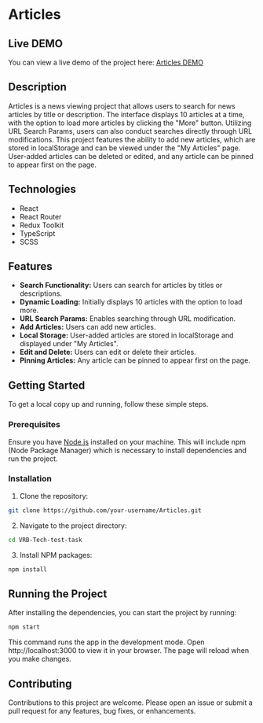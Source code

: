 # Articles

## Live DEMO
You can view a live demo of the project here: [Articles DEMO](https://o-drozzdyk.github.io/VRB-Tech-test-task/)

## Description
Articles is a news viewing project that allows users to search for news articles by title or description. The interface displays 10 articles at a time, with the option to load more articles by clicking the "More" button. Utilizing URL Search Params, users can also conduct searches directly through URL modifications. This project features the ability to add new articles, which are stored in localStorage and can be viewed under the "My Articles" page. User-added articles can be deleted or edited, and any article can be pinned to appear first on the page.

## Technologies
- React
- React Router
- Redux Toolkit
- TypeScript
- SCSS

## Features
- **Search Functionality:** Users can search for articles by titles or descriptions.
- **Dynamic Loading:** Initially displays 10 articles with the option to load more.
- **URL Search Params:** Enables searching through URL modification.
- **Add Articles:** Users can add new articles.
- **Local Storage:** User-added articles are stored in localStorage and displayed under "My Articles".
- **Edit and Delete:** Users can edit or delete their articles.
- **Pinning Articles:** Any article can be pinned to appear first on the page.

## Getting Started
To get a local copy up and running, follow these simple steps.

### Prerequisites
Ensure you have [Node.js](https://nodejs.org/) installed on your machine. This will include npm (Node Package Manager) which is necessary to install dependencies and run the project.

### Installation
1. Clone the repository:
```bash
git clone https://github.com/your-username/Articles.git
```

2. Navigate to the project directory:
```bash
cd VRB-Tech-test-task
```

3. Install NPM packages:
```bash
npm install
```

## Running the Project
After installing the dependencies, you can start the project by running:
```bash
npm start
```
This command runs the app in the development mode. Open http://localhost:3000 to view it in your browser. The page will reload when you make changes.

## Contributing
Contributions to this project are welcome. Please open an issue or submit a pull request for any features, bug fixes, or enhancements.

